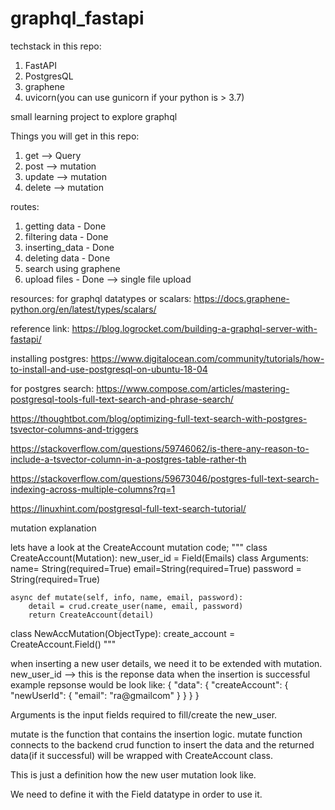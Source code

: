 # graphql_fastapi

techstack in this repo:
1. FastAPI
2. PostgresQL
3. graphene
4. uvicorn(you can use gunicorn if your python is > 3.7)


small learning project to explore graphql

Things you will get in this repo:
1. get --> Query
2. post --> mutation
3. update --> mutation
4. delete --> mutation


routes:
1. getting data - Done
2. filtering data - Done
3. inserting_data - Done
4. deleting data - Done
5. search using graphene
6. upload files -  Done --> single file upload



resources:
for graphql datatypes or scalars:
https://docs.graphene-python.org/en/latest/types/scalars/

reference link:
https://blog.logrocket.com/building-a-graphql-server-with-fastapi/

installing postgres:
https://www.digitalocean.com/community/tutorials/how-to-install-and-use-postgresql-on-ubuntu-18-04

for postgres search:
https://www.compose.com/articles/mastering-postgresql-tools-full-text-search-and-phrase-search/

https://thoughtbot.com/blog/optimizing-full-text-search-with-postgres-tsvector-columns-and-triggers

https://stackoverflow.com/questions/59746062/is-there-any-reason-to-include-a-tsvector-column-in-a-postgres-table-rather-th

https://stackoverflow.com/questions/59673046/postgres-full-text-search-indexing-across-multiple-columns?rq=1

https://linuxhint.com/postgresql-full-text-search-tutorial/




mutation explanation

lets have a look at the CreateAccount mutation code;
"""
class CreateAccount(Mutation):
	new_user_id = Field(Emails)
	class Arguments:
		name= String(required=True)
		email=String(required=True)
		password = String(required=True)

	async def mutate(self, info, name, email, password):
		detail = crud.create_user(name, email, password)
		return CreateAccount(detail)

class NewAccMutation(ObjectType):
	create_account = CreateAccount.Field()
"""

when inserting a new user details, we need it to be extended with mutation.
new_user_id --> this is the reponse data when the insertion is successful
example repsonse would be look like:
{
  "data": {
    "createAccount": {
      "newUserId": {
        "email": "ra@gmailcom"
      }
    }
  }
}

Arguments is the input fields required to fill/create the new_user.

mutate is the function that contains the insertion logic.
mutate function connects to the backend crud function to insert the data
and the returned data(if it successful) will be wrapped with CreateAccount class.


This is just a definition how the new user mutation look like.

We need to define it with the Field datatype in order to use it.

